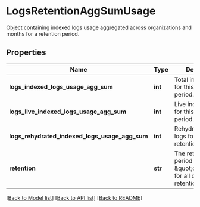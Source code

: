 # LogsRetentionAggSumUsage

Object containing indexed logs usage aggregated across organizations and months for a retention period.

## Properties

| Name                                           | Type    | Description                                                                            | Notes      |
| ---------------------------------------------- | ------- | -------------------------------------------------------------------------------------- | ---------- |
| **logs_indexed_logs_usage_agg_sum**            | **int** | Total indexed logs for this retention period.                                          | [optional] |
| **logs_live_indexed_logs_usage_agg_sum**       | **int** | Live indexed logs for this retention period.                                           | [optional] |
| **logs_rehydrated_indexed_logs_usage_agg_sum** | **int** | Rehydrated indexed logs for this retention period.                                     | [optional] |
| **retention**                                  | **str** | The retention period in days or \&quot;custom\&quot; for all custom retention periods. | [optional] |

[[Back to Model list]](README.md#documentation-for-models) [[Back to API list]](README.md#documentation-for-api-endpoints) [[Back to README]](README.md)
